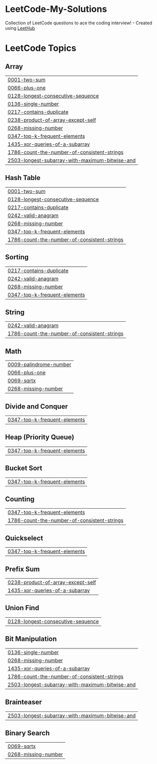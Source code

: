 # LeetCode-My-Solutions
Collection of LeetCode questions to ace the coding interview! - Created using [LeetHub](https://github.com/QasimWani/LeetHub)

<!---LeetCode Topics Start-->
# LeetCode Topics
## Array
|  |
| ------- |
| [0001-two-sum](https://github.com/AmanSalman/LeetCode-My-Solutions/tree/master/0001-two-sum) |
| [0066-plus-one](https://github.com/AmanSalman/LeetCodeSolutions/tree/master/0066-plus-one) |
| [0128-longest-consecutive-sequence](https://github.com/AmanSalman/LeetCodeSolutions/tree/master/0128-longest-consecutive-sequence) |
| [0136-single-number](https://github.com/AmanSalman/LeetCodeSolutions/tree/master/0136-single-number) |
| [0217-contains-duplicate](https://github.com/AmanSalman/LeetCode-My-Solutions/tree/master/0217-contains-duplicate) |
| [0238-product-of-array-except-self](https://github.com/AmanSalman/LeetCodeSolutions/tree/master/0238-product-of-array-except-self) |
| [0268-missing-number](https://github.com/AmanSalman/LeetCodeSolutions/tree/master/0268-missing-number) |
| [0347-top-k-frequent-elements](https://github.com/AmanSalman/LeetCodeSolutions/tree/master/0347-top-k-frequent-elements) |
| [1435-xor-queries-of-a-subarray](https://github.com/AmanSalman/LeetCodeSolutions/tree/master/1435-xor-queries-of-a-subarray) |
| [1786-count-the-number-of-consistent-strings](https://github.com/AmanSalman/LeetCodeSolutions/tree/master/1786-count-the-number-of-consistent-strings) |
| [2503-longest-subarray-with-maximum-bitwise-and](https://github.com/AmanSalman/LeetCodeSolutions/tree/master/2503-longest-subarray-with-maximum-bitwise-and) |
## Hash Table
|  |
| ------- |
| [0001-two-sum](https://github.com/AmanSalman/LeetCode-My-Solutions/tree/master/0001-two-sum) |
| [0128-longest-consecutive-sequence](https://github.com/AmanSalman/LeetCodeSolutions/tree/master/0128-longest-consecutive-sequence) |
| [0217-contains-duplicate](https://github.com/AmanSalman/LeetCode-My-Solutions/tree/master/0217-contains-duplicate) |
| [0242-valid-anagram](https://github.com/AmanSalman/LeetCode-My-Solutions/tree/master/0242-valid-anagram) |
| [0268-missing-number](https://github.com/AmanSalman/LeetCodeSolutions/tree/master/0268-missing-number) |
| [0347-top-k-frequent-elements](https://github.com/AmanSalman/LeetCodeSolutions/tree/master/0347-top-k-frequent-elements) |
| [1786-count-the-number-of-consistent-strings](https://github.com/AmanSalman/LeetCodeSolutions/tree/master/1786-count-the-number-of-consistent-strings) |
## Sorting
|  |
| ------- |
| [0217-contains-duplicate](https://github.com/AmanSalman/LeetCode-My-Solutions/tree/master/0217-contains-duplicate) |
| [0242-valid-anagram](https://github.com/AmanSalman/LeetCode-My-Solutions/tree/master/0242-valid-anagram) |
| [0268-missing-number](https://github.com/AmanSalman/LeetCodeSolutions/tree/master/0268-missing-number) |
| [0347-top-k-frequent-elements](https://github.com/AmanSalman/LeetCodeSolutions/tree/master/0347-top-k-frequent-elements) |
## String
|  |
| ------- |
| [0242-valid-anagram](https://github.com/AmanSalman/LeetCode-My-Solutions/tree/master/0242-valid-anagram) |
| [1786-count-the-number-of-consistent-strings](https://github.com/AmanSalman/LeetCodeSolutions/tree/master/1786-count-the-number-of-consistent-strings) |
## Math
|  |
| ------- |
| [0009-palindrome-number](https://github.com/AmanSalman/LeetCodeSolutions/tree/master/0009-palindrome-number) |
| [0066-plus-one](https://github.com/AmanSalman/LeetCodeSolutions/tree/master/0066-plus-one) |
| [0069-sqrtx](https://github.com/AmanSalman/LeetCodeSolutions/tree/master/0069-sqrtx) |
| [0268-missing-number](https://github.com/AmanSalman/LeetCodeSolutions/tree/master/0268-missing-number) |
## Divide and Conquer
|  |
| ------- |
| [0347-top-k-frequent-elements](https://github.com/AmanSalman/LeetCodeSolutions/tree/master/0347-top-k-frequent-elements) |
## Heap (Priority Queue)
|  |
| ------- |
| [0347-top-k-frequent-elements](https://github.com/AmanSalman/LeetCodeSolutions/tree/master/0347-top-k-frequent-elements) |
## Bucket Sort
|  |
| ------- |
| [0347-top-k-frequent-elements](https://github.com/AmanSalman/LeetCodeSolutions/tree/master/0347-top-k-frequent-elements) |
## Counting
|  |
| ------- |
| [0347-top-k-frequent-elements](https://github.com/AmanSalman/LeetCodeSolutions/tree/master/0347-top-k-frequent-elements) |
| [1786-count-the-number-of-consistent-strings](https://github.com/AmanSalman/LeetCodeSolutions/tree/master/1786-count-the-number-of-consistent-strings) |
## Quickselect
|  |
| ------- |
| [0347-top-k-frequent-elements](https://github.com/AmanSalman/LeetCodeSolutions/tree/master/0347-top-k-frequent-elements) |
## Prefix Sum
|  |
| ------- |
| [0238-product-of-array-except-self](https://github.com/AmanSalman/LeetCodeSolutions/tree/master/0238-product-of-array-except-self) |
| [1435-xor-queries-of-a-subarray](https://github.com/AmanSalman/LeetCodeSolutions/tree/master/1435-xor-queries-of-a-subarray) |
## Union Find
|  |
| ------- |
| [0128-longest-consecutive-sequence](https://github.com/AmanSalman/LeetCodeSolutions/tree/master/0128-longest-consecutive-sequence) |
## Bit Manipulation
|  |
| ------- |
| [0136-single-number](https://github.com/AmanSalman/LeetCodeSolutions/tree/master/0136-single-number) |
| [0268-missing-number](https://github.com/AmanSalman/LeetCodeSolutions/tree/master/0268-missing-number) |
| [1435-xor-queries-of-a-subarray](https://github.com/AmanSalman/LeetCodeSolutions/tree/master/1435-xor-queries-of-a-subarray) |
| [1786-count-the-number-of-consistent-strings](https://github.com/AmanSalman/LeetCodeSolutions/tree/master/1786-count-the-number-of-consistent-strings) |
| [2503-longest-subarray-with-maximum-bitwise-and](https://github.com/AmanSalman/LeetCodeSolutions/tree/master/2503-longest-subarray-with-maximum-bitwise-and) |
## Brainteaser
|  |
| ------- |
| [2503-longest-subarray-with-maximum-bitwise-and](https://github.com/AmanSalman/LeetCodeSolutions/tree/master/2503-longest-subarray-with-maximum-bitwise-and) |
## Binary Search
|  |
| ------- |
| [0069-sqrtx](https://github.com/AmanSalman/LeetCodeSolutions/tree/master/0069-sqrtx) |
| [0268-missing-number](https://github.com/AmanSalman/LeetCodeSolutions/tree/master/0268-missing-number) |
<!---LeetCode Topics End-->
